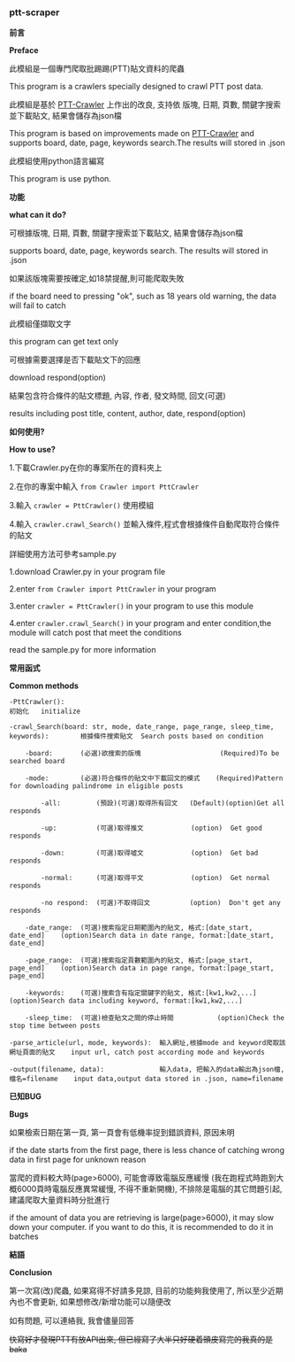 ### ptt-scraper
**前言**

**Preface**

此模組是一個專門爬取批踢踢(PTT)貼文資料的爬蟲

This program is a crawlers specially designed to crawl PTT post data.

此模組是基於 [PTT-Crawler](https://github.com/zake7749/PTT-Crawler) 上作出的改良, 支持依 版塊, 日期, 頁數, 關鍵字搜索並下載貼文, 結果會儲存為json檔

This program is based on improvements made on [PTT-Crawler](https://github.com/zake7749/PTT-Crawler) and supports board, date, page, keywords search.The results will stored in .json

此模組使用python語言編寫  

This program is use python.


**功能**

**what can it do?**

可根據版塊, 日期, 頁數, 關鍵字搜索並下載貼文, 結果會儲存為json檔

supports board, date, page, keywords search. The results will stored in .json

如果該版塊需要按確定,如18禁提醒,則可能爬取失敗

if the board need to pressing "ok", such as 18 years old warning, the data will fail to catch

此模組僅擷取文字

this program can get text only

可根據需要選擇是否下載貼文下的回應

download respond(option)

結果包含符合條件的貼文標題, 內容, 作者, 發文時間, 回文(可選)

results including post title, content, author, date, respond(option)


**如何使用?**

**How to use?**

1.下載Crawler.py在你的專案所在的資料夾上

2.在你的專案中輸入  `from Crawler import PttCrawler`

3.輸入  `crawler = PttCrawler()`  使用模組

4.輸入  `crawler.crawl_Search()`  並輸入條件,程式會根據條件自動爬取符合條件的貼文

詳細使用方法可參考sample.py


1.download Crawler.py in your program file

2.enter `from Crawler import PttCrawler` in your program

3.enter `crawler = PttCrawler()` in your program to use this module

4.enter `crawler.crawl_Search()` in your program and enter condition,the module will catch post that meet the conditions

read the sample.py for more information


**常用函式**

**Common methods**

    -PttCrawler():                                                                        初始化   initialize 

    -crawl_Search(board: str, mode, date_range, page_range, sleep_time, keywords):        根據條件搜索貼文  Search posts based on condition

        -board:       (必選)欲搜索的版塊                    (Required)To be searched board
  
        -mode:        (必選)符合條件的貼文中下載回文的模式    (Required)Pattern for downloading palindrome in eligible posts
  
            -all:         (預設)(可選)取得所有回文   (Default)(option)Get all responds
    
            -up:          (可選)取得推文            (option)  Get good responds 
    
            -down:        (可選)取得噓文            (option)  Get bad responds
    
            -normal:      (可選)取得平文            (option)  Get normal responds
    
            -no respond:  (可選)不取得回文          (option)  Don't get any responds
    
        -date_range:  (可選)搜索指定日期範圍內的貼文, 格式:[date_start, date_end]    (option)Search data in date range, format:[date_start, date_end]  

        -page_range:  (可選)搜索指定頁數範圍內的貼文, 格式:[page_start, page_end]    (option)Search data in page range, format:[page_start, page_end]

        -keywords:    (可選)搜索含有指定關鍵字的貼文, 格式:[kw1,kw2,...]             (option)Search data including keyword, format:[kw1,kw2,...]

        -sleep_time:  (可選)檢查貼文之間的停止時間           (option)Check the stop time between posts

    -parse_article(url, mode, keywords):  輸入網址,根據mode and keyword爬取該網址頁面的貼文    input url, catch post according mode and keywords

    -output(filename, data):              輸入data, 把輸入的data輸出為json檔,檔名=filename    input data,output data stored in .json, name=filename


**已知BUG**

**Bugs**

如果檢索日期在第一頁, 第一頁會有低機率捉到錯誤資料, 原因未明

if the date starts from the first page, there is less chance of catching wrong data in first page for unknown reason

當爬的資料較大時(page>6000), 可能會導致電腦反應緩慢 (我在跑程式時跑到大概6000頁時電腦反應異常緩慢, 不得不重新開機), 不排除是電腦的其它問題引起, 建議爬取大量資料時分批進行

if the amount of data you are retrieving is large(page>6000), it may slow down your computer. if you want to do this, it is recommended to do it in batches


**結語**

**Conclusion**

第一次寫(改)爬蟲, 如果寫得不好請多見諒, 目前的功能夠我使用了, 所以至少近期內也不會更新, 如果想修改/新增功能可以隨便改

如有問題, 可以連絡我, 我會儘量回答

~~快寫好才發現PTT有放API出來, 但已經寫了大半只好硬着頭皮寫完的我真的是baka~~
